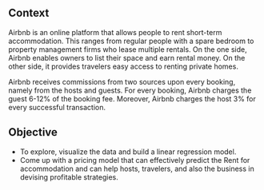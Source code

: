 ## Context
Airbnb is an online platform that allows people to rent short-term accommodation. This ranges from regular people with a spare bedroom to property management firms who lease multiple rentals. On the one side, Airbnb enables owners to list their space and earn rental money. On the other side, it provides travelers easy access to renting private homes.

Airbnb receives commissions from two sources upon every booking, namely from the hosts and guests. For every booking, Airbnb charges the guest 6-12% of the booking fee. Moreover, Airbnb charges the host 3% for every successful transaction.
 
## Objective
- To explore, visualize the data and build a linear regression model.
- Come up with a pricing model that can effectively predict the Rent for accommodation and can help hosts, travelers, and also the business in devising profitable strategies.
